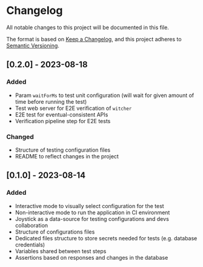 # Changelog

All notable changes to this project will be documented in this file.

The format is based on [Keep a Changelog](https://keepachangelog.com/en/1.0.0/),
and this project adheres to [Semantic Versioning](https://semver.org/spec/v2.0.0.html).

## [0.2.0] - 2023-08-18

### Added

- Param `waitForMs` to test unit configuration (will wait for given amount of time before running the test)
- Test web server for E2E verification of `witcher`
- E2E test for eventual-consistent APIs
- Verification pipeline step for E2E tests

### Changed

- Structure of testing configuration files
- README to reflect changes in the project

## [0.1.0] - 2023-08-14

### Added

- Interactive mode to visually select configuration for the test
- Non-interactive mode to run the application in CI environment
- Joystick as a data-source for testing configurations and devs collaboration
- Structure of configurations files
- Dedicated files structure to store secrets needed for tests (e.g. database credentials)
- Variables shared between test steps
- Assertions based on responses and changes in the database

